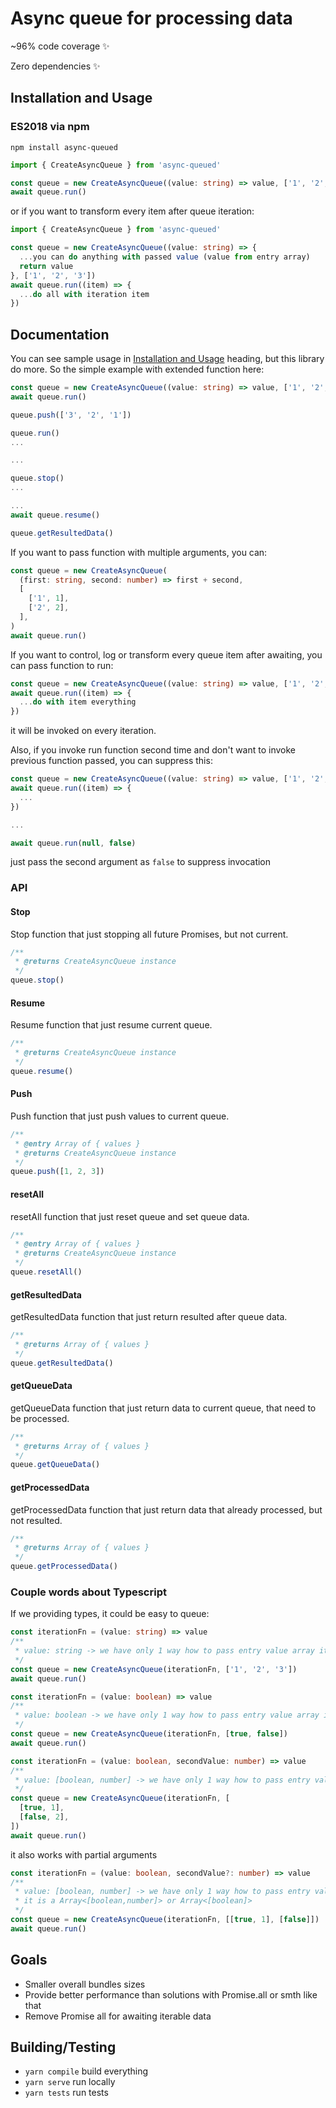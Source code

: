 # Async queue for processing data

~96% code coverage ✨

Zero dependencies ✨

## Installation and Usage

### ES2018 via npm

```shell
npm install async-queued
```

```ts
import { CreateAsyncQueue } from 'async-queued'

const queue = new CreateAsyncQueue((value: string) => value, ['1', '2', '3'])
await queue.run()
```

or if you want to transform every item after queue iteration:

```ts
import { CreateAsyncQueue } from 'async-queued'

const queue = new CreateAsyncQueue((value: string) => {
  ...you can do anything with passed value (value from entry array)
  return value
}, ['1', '2', '3'])
await queue.run((item) => {
  ...do all with iteration item
})
```

## Documentation

You can see sample usage in [Installation and Usage](#installation-and-usage) heading, but this library do more.
So the simple example with extended function here:

```ts
const queue = new CreateAsyncQueue((value: string) => value, ['1', '2', '3'])
await queue.run()

queue.push(['3', '2', '1'])

queue.run()
...

...

queue.stop()
...

...
await queue.resume()

queue.getResultedData()
```

If you want to pass function with multiple arguments, you can:

```ts
const queue = new CreateAsyncQueue(
  (first: string, second: number) => first + second,
  [
    ['1', 1],
    ['2', 2],
  ],
)
await queue.run()
```

If you want to control, log or transform every queue item after awaiting, you can pass function to run:

```ts
const queue = new CreateAsyncQueue((value: string) => value, ['1', '2', '3'])
await queue.run((item) => {
  ...do with item everything
})
```

it will be invoked on every iteration.

Also, if you invoke run function second time and don't want to invoke previous function passed, you can suppress this:

```ts
const queue = new CreateAsyncQueue((value: string) => value, ['1', '2', '3'])
await queue.run((item) => {
  ...
})

...

await queue.run(null, false)
```

just pass the second argument as `false` to suppress invocation

### API

#### **Stop**

Stop function that just stopping all future Promises, but not current.

```ts
/**
 * @returns CreateAsyncQueue instance
 */
queue.stop()
```

#### **Resume**

Resume function that just resume current queue.

```ts
/**
 * @returns CreateAsyncQueue instance
 */
queue.resume()
```

#### **Push**

Push function that just push values to current queue.

```ts
/**
 * @entry Array of { values }
 * @returns CreateAsyncQueue instance
 */
queue.push([1, 2, 3])
```

#### **resetAll**

resetAll function that just reset queue and set queue data.

```ts
/**
 * @entry Array of { values }
 * @returns CreateAsyncQueue instance
 */
queue.resetAll()
```

#### **getResultedData**

getResultedData function that just return resulted after queue data.

```ts
/**
 * @returns Array of { values }
 */
queue.getResultedData()
```

#### **getQueueData**

getQueueData function that just return data to current queue, that need to be processed.

```ts
/**
 * @returns Array of { values }
 */
queue.getQueueData()
```

#### **getProcessedData**

getProcessedData function that just return data that already processed, but not resulted.

```ts
/**
 * @returns Array of { values }
 */
queue.getProcessedData()
```

### Couple words about Typescript

If we providing types, it could be easy to queue:

```ts
const iterationFn = (value: string) => value
/**
 * value: string -> we have only 1 way how to pass entry value array it is a Array<string>
 */
const queue = new CreateAsyncQueue(iterationFn, ['1', '2', '3'])
await queue.run()
```

```ts
const iterationFn = (value: boolean) => value
/**
 * value: boolean -> we have only 1 way how to pass entry value array it is a Array<boolean>
 */
const queue = new CreateAsyncQueue(iterationFn, [true, false])
await queue.run()
```

```ts
const iterationFn = (value: boolean, secondValue: number) => value
/**
 * value: [boolean, number] -> we have only 1 way how to pass entry value array it is a Array<[boolean,number]>
 */
const queue = new CreateAsyncQueue(iterationFn, [
  [true, 1],
  [false, 2],
])
await queue.run()
```

it also works with partial arguments

```ts
const iterationFn = (value: boolean, secondValue?: number) => value
/**
 * value: [boolean, number] -> we have only 1 way how to pass entry value array
 * it is a Array<[boolean,number]> or Array<[boolean]>
 */
const queue = new CreateAsyncQueue(iterationFn, [[true, 1], [false]])
await queue.run()
```

## Goals

- Smaller overall bundles sizes
- Provide better performance than solutions with Promise.all or smth like that
- Remove Promise all for awaiting iterable data

## Building/Testing

- `yarn compile` build everything
- `yarn serve` run locally
- `yarn tests` run tests
